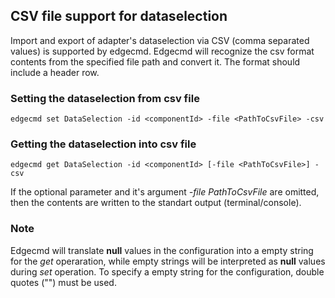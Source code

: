 ## CSV file support for dataselection 

Import and export of adapter's dataselection via CSV (comma separated values) is supported by edgecmd. Edgecmd will recognize the csv format contents from the specified file path and convert it. The format should include a header row.

### Setting the dataselection from csv file
```
edgecmd set DataSelection -id <componentId> -file <PathToCsvFile> -csv
```

### Getting the dataselection into csv file 
```
edgecmd get DataSelection -id <componentId> [-file <PathToCsvFile>] -csv
```

If the optional parameter and it's argument _-file_ _PathToCsvFile_ are omitted, then the contents are written to the standart output (terminal/console).

### Note

Edgecmd will translate __null__ values in the configuration into a empty string for the _get_ operaration, while empty strings will be interpreted as __null__ values during _set_ operation. To specify a empty string for the configuration, double quotes ("") must be used.  
